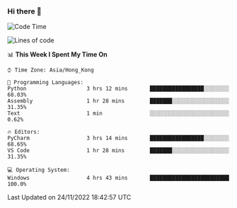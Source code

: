 ### Hi there 👋

<!--
**RoiexLee/RoiexLee** is a ✨ _special_ ✨ repository because its `README.md` (this file) appears on your GitHub profile.

Here are some ideas to get you started:

- 🔭 I’m currently working on ...
- 🌱 I’m currently learning ...
- 👯 I’m looking to collaborate on ...
- 🤔 I’m looking for help with ...
- 💬 Ask me about ...
- 📫 How to reach me: ...
- 😄 Pronouns: ...
- ⚡ Fun fact: ...
-->

<!--START_SECTION:waka-->
![Code Time](http://img.shields.io/badge/Code%20Time-111%20hrs%2058%20mins-blue)

![Lines of code](https://img.shields.io/badge/From%20Hello%20World%20I%27ve%20Written-3%20Thousand%20lines%20of%20code-blue)

📊 **This Week I Spent My Time On** 

```text
⌚︎ Time Zone: Asia/Hong_Kong

💬 Programming Languages: 
Python                   3 hrs 12 mins       █████████████████░░░░░░░░   68.03% 
Assembly                 1 hr 28 mins        ███████░░░░░░░░░░░░░░░░░░   31.35% 
Text                     1 min               ░░░░░░░░░░░░░░░░░░░░░░░░░   0.62%

🔥 Editors: 
PyCharm                  3 hrs 14 mins       █████████████████░░░░░░░░   68.65% 
VS Code                  1 hr 28 mins        ███████░░░░░░░░░░░░░░░░░░   31.35%

💻 Operating System: 
Windows                  4 hrs 43 mins       █████████████████████████   100.0%

```


 Last Updated on 24/11/2022 18:42:57 UTC
<!--END_SECTION:waka-->
